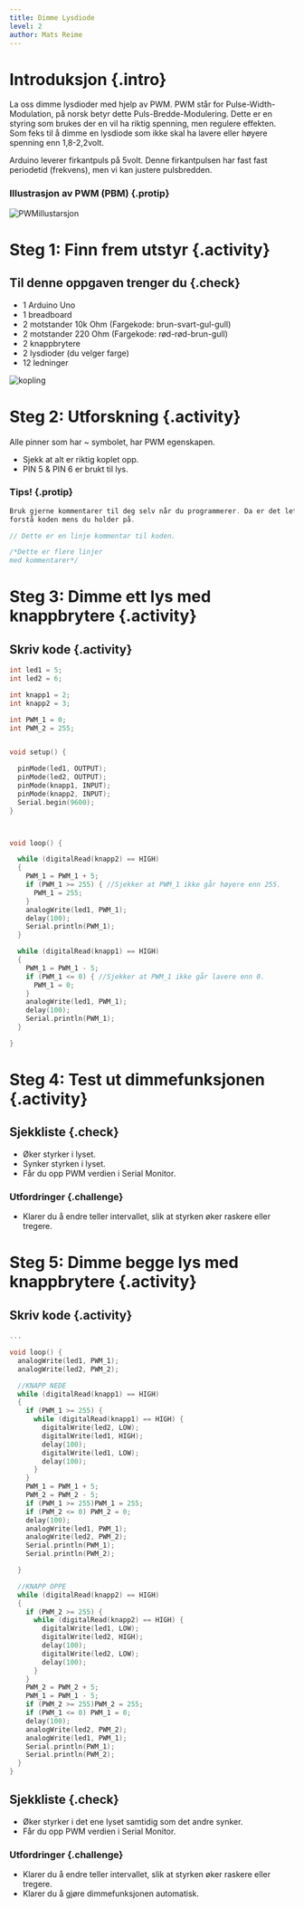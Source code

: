 ```yaml
---
title: Dimme Lysdiode
level: 2
author: Mats Reime
---
```


# Introduksjon {.intro}

La oss dimme lysdioder med hjelp av PWM. PWM står for Pulse-Width-Modulation,
på norsk betyr dette Puls-Bredde-Modulering. Dette er en styring som brukes der en vil ha riktig spenning, men regulere effekten. Som feks til å dimme en lysdiode som ikke skal ha lavere eller høyere spenning enn 1,8-2,2volt.

Arduino leverer firkantpuls på 5volt. Denne firkantpulsen har fast fast periodetid (frekvens), men vi kan justere pulsbredden.

### Illustrasjon av PWM (PBM) {.protip}

![PWMillustarsjon](pwm_illustrasjon.gif)

# Steg 1: Finn frem utstyr {.activity}

## Til denne oppgaven trenger du {.check}

+ 1 Arduino Uno
+ 1 breadboard
+ 2 motstander 10k Ohm (Fargekode: brun-svart-gul-gull)
+ 2 motstander 220 Ohm (Fargekode: rød-rød-brun-gull)
+ 2 knappbrytere
+ 2 lysdioder (du velger farge)
+ 12 ledninger


![kopling](kopling.png)

# Steg 2: Utforskning {.activity}

Alle pinner som har ~ symbolet, har PWM egenskapen.

+ Sjekk at alt er riktig koplet opp.
+ PIN 5 & PIN 6 er brukt til lys.


### Tips! {.protip}
```cpp
Bruk gjerne kommentarer til deg selv når du programmerer. Da er det lettere å
forstå koden mens du holder på.

// Dette er en linje kommentar til koden.

/*Dette er flere linjer
med kommentarer*/
```
# Steg 3: Dimme ett lys med knappbrytere {.activity}

## Skriv kode {.activity}

```cpp
int led1 = 5;
int led2 = 6;

int knapp1 = 2;
int knapp2 = 3;

int PWM_1 = 0;
int PWM_2 = 255;


void setup() {

  pinMode(led1, OUTPUT);
  pinMode(led2, OUTPUT);
  pinMode(knapp1, INPUT);
  pinMode(knapp2, INPUT);
  Serial.begin(9600);
}



void loop() {

  while (digitalRead(knapp2) == HIGH)
  {
    PWM_1 = PWM_1 + 5;
    if (PWM_1 >= 255) { //Sjekker at PWM_1 ikke går høyere enn 255.
      PWM_1 = 255;
    }
    analogWrite(led1, PWM_1);
    delay(100);
    Serial.println(PWM_1);
  }

  while (digitalRead(knapp1) == HIGH)
  {
    PWM_1 = PWM_1 - 5;
    if (PWM_1 <= 0) { //Sjekker at PWM_1 ikke går lavere enn 0.
      PWM_1 = 0;
    }
    analogWrite(led1, PWM_1);
    delay(100);
    Serial.println(PWM_1);
  }

}

```


# Steg 4: Test ut dimmefunksjonen {.activity}

## Sjekkliste {.check}

+ Øker styrker i lyset.
+ Synker styrken i lyset.
+ Får du opp PWM verdien i Serial Monitor.

### Utfordringer {.challenge}
+ Klarer du å endre teller intervallet, slik at styrken øker raskere eller tregere.


# Steg 5: Dimme begge lys med knappbrytere {.activity}

## Skriv kode {.activity}
```cpp
...

void loop() {
  analogWrite(led1, PWM_1);
  analogWrite(led2, PWM_2);

  //KNAPP NEDE
  while (digitalRead(knapp1) == HIGH)
  {
    if (PWM_1 >= 255) {
      while (digitalRead(knapp1) == HIGH) {
        digitalWrite(led2, LOW);
        digitalWrite(led1, HIGH);
        delay(100);
        digitalWrite(led1, LOW);
        delay(100);
      }
    }
    PWM_1 = PWM_1 + 5;
    PWM_2 = PWM_2 - 5;
    if (PWM_1 >= 255)PWM_1 = 255;
    if (PWM_2 <= 0) PWM_2 = 0;
    delay(100);
    analogWrite(led1, PWM_1);
    analogWrite(led2, PWM_2);
    Serial.println(PWM_1);
    Serial.println(PWM_2);

  }

  //KNAPP OPPE
  while (digitalRead(knapp2) == HIGH)
  {
    if (PWM_2 >= 255) {
      while (digitalRead(knapp2) == HIGH) {
        digitalWrite(led1, LOW);
        digitalWrite(led2, HIGH);
        delay(100);
        digitalWrite(led2, LOW);
        delay(100);
      }
    }
    PWM_2 = PWM_2 + 5;
    PWM_1 = PWM_1 - 5;
    if (PWM_2 >= 255)PWM_2 = 255;
    if (PWM_1 <= 0) PWM_1 = 0;
    delay(100);
    analogWrite(led2, PWM_2);
    analogWrite(led1, PWM_1);
    Serial.println(PWM_1);
    Serial.println(PWM_2);
  }
}

```

## Sjekkliste {.check}

+ Øker styrker i det ene lyset samtidig som det andre synker.
+ Får du opp PWM verdien i Serial Monitor.

### Utfordringer {.challenge}
+ Klarer du å endre teller intervallet, slik at styrken øker raskere eller tregere.
+ Klarer du å gjøre dimmefunksjonen automatisk.
